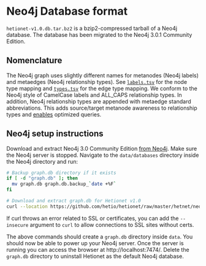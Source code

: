 # Neo4j Database format

`hetionet-v1.0.db.tar.bz2` is a bzip2-compressed tarball of a Neo4j database. The database has been migrated to the Neo4j 3.0.1 Community Edition.

## Nomenclature

The Neo4j graph uses slightly different names for metanodes (Neo4j labels) and metaedges (Neo4j relationship types). See [`labels.tsv`](labels.tsv) for the node type mapping and [`types.tsv`](types.tsv) for the edge type mapping. We conform to the Neo4j style of CamelCase labels and ALL_CAPS relationship types. In addition, Neo4j relationship types are appended with metaedge standard abbreviations. This adds source/target metanode awareness to relationship types and [enables](https://thinklab.com/discussion/using-the-neo4j-graph-database-for-hetnets/112#6 "Query Optimization · Using the neo4j graph database for hetnets · Thinklab Discussion in Project Rephetio") optimized queries.

## Neo4j setup instructions

Download and extract Neo4j 3.0 Community Edition [from Neo4j](http://neo4j.com/download/other-releases/ "Neo4j Releases"). Make sure the Neo4j server is stopped. Navigate to the `data/databases` directory inside the Neo4j directory and run:

```sh
# Backup graph.db directory if it exists
if [ -d "graph.db" ]; then
  mv graph.db graph.db.backup_`date +%F`
fi

# Download and extract graph.db for Hetionet v1.0
curl --location https://github.com/hetio/hetionet/raw/master/hetnet/neo4j/hetionet-v1.0.db.tar.bz2 | tar --extract --bzip2
```

If curl throws an error related to SSL or certificates, you can add the `--insecure` argument to `curl` to allow connections to SSL sites without certs.

The above commands should create a `graph.db` directory inside `data`. You should now be able to power up your Neo4j server. Once the server is running you can access the browser at http://localhost:7474/. Delete the `graph.db` directory to uninstall Hetionet as the default Neo4j database.
